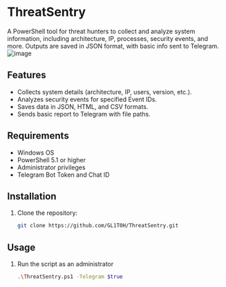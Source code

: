 # ThreatSentry

A PowerShell tool for threat hunters to collect and analyze system information, including architecture, IP, processes, security events, and more. Outputs are saved in JSON format, with basic info sent to Telegram.
![image](https://github.com/user-attachments/assets/8b9d74fa-8d94-49c6-bb97-920dbab1e59b)


## Features
- Collects system details (architecture, IP, users, version, etc.).
- Analyzes security events for specified Event IDs.
- Saves data in JSON, HTML, and CSV formats.
- Sends basic report to Telegram with file paths.

## Requirements
- Windows OS
- PowerShell 5.1 or higher
- Administrator privileges
- Telegram Bot Token and Chat ID

## Installation
1. Clone the repository:
   ```bash
   git clone https://github.com/GL1T0H/ThreatSentry.git
## Usage
1. Run the script as an administrator
   ```bash
   .\ThreatSentry.ps1 -Telegram $true


